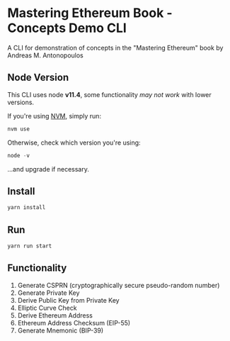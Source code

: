 # Mastering Ethereum Book - Concepts Demo CLI
A CLI for demonstration of concepts in the "Mastering Ethereum" book by Andreas M. Antonopoulos


## Node Version 
This CLI uses node **v11.4**, some functionality _may not work_ with lower versions.

If you're using [NVM](https://github.com/creationix/nvm), simply run:
```javascript
nvm use
```
Otherwise, check which version you're using:
```javascript
node -v
```
...and upgrade if necessary.

## Install
```javascript
yarn install
```

## Run
```javascript
yarn run start
```

## Functionality
1. Generate CSPRN (cryptographically secure pseudo-random number)
1. Generate Private Key
1. Derive Public Key from Private Key
1. Elliptic Curve Check
1. Derive Ethereum Address
1. Ethereum Address Checksum (EIP-55)
1. Generate Mnemonic (BIP-39)
